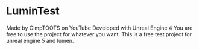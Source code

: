 # LuminTest
Made by GimpTOOTS on YouTube
Developed with Unreal Engine 4
You are free to use the project for whatever you want. This is a free test project for unreal engine 5 and lumen.
